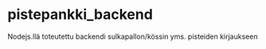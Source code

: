 # pistepankki_backend

Nodejs.llä toteutettu backendi sulkapallon/kössin yms. pisteiden kirjaukseen
